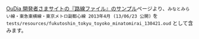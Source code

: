 [OuDia 開発者さまサイトの『路線ファイル』のサンプル](http://take-okm.a.la9.jp/oudia/c02_datafile/datafile.html)ページより、`みなとみらい線・東急東横線・東京メトロ副都心線 2013年4月 (13/06/23 公開)` を `tests/resources/fukutoshin_tokyu_toyoko_minatomirai_130421.oud` として含みます。
